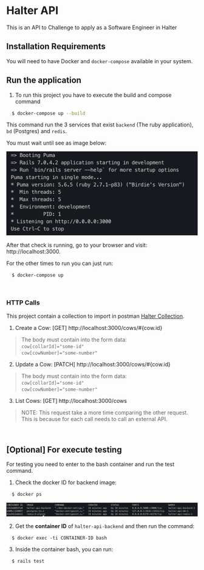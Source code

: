 # Halter API

This is an API to Challenge to apply as a Software Engineer in Halter

## Installation Requirements

You will need to have Docker and `docker-compose` available in your system.


## Run the application

1. To run this project you have to execute the build and compose command

```bash
  $ docker-compose up --build
```

This command run the 3 services that exist `backend` (The ruby application), `bd` (Postgres) and `redis`.

You must wait until see as image below:

![plot](./readme_images/1.png)

After that check is running, go to your browser and visit: http://localhost:3000.

For the other times to run you can just run: 
```bash
  $ docker-compose up
```

&nbsp;

### HTTP Calls

This project contain a collection to import in postman [ Halter Collection](./Halti%20Test.postman_collection.json). 

1. Create a Cow: [GET] http://localhost:3000/cows/#{cow.id} 
 > The body must contain into the form data:
 >  <br>
 >  `cow[collarId]="some-id"`
 > <br>
 > `cow[cowNumber]="some-number"`
2. Update a Cow: [PATCH] http://localhost:3000/cows/#{cow.id} 
> The body must contain into the form data:
 >  <br>
 >  `cow[collarId]="some-id"`
 > <br>
 > `cow[cowNumber]="some-number"`
 3. List Cows: [GET] http://localhost:3000/cows
 > NOTE: This request take a more time comparing the other request. This is because for each call needs to call an external API.
 

&nbsp;
&nbsp;
&nbsp;

## [Optional] For execute testing

For testing you need to enter to the bash container and run the test command. 

1. Check the docker ID for backend image: 

```bash
  $ docker ps
```

![plot](./readme_images/2.png)

2. Get the <strong>container ID</strong> of `halter-api-backend` and then run the command: 
```
  $ docker exec -ti CONTAINER-ID bash
```
3. Inside the container bash, you can run:
```
  $ rails test
``` 